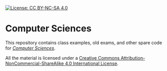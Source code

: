[![License: CC BY-NC-SA 4.0](https://licensebuttons.net/l/by-nc-sa/4.0/88x31.png
)](https://licensebuttons.net/l/by-nc-sa/4.0/88x31.png) 

Computer Sciences
=================

This repository contains class examples, old exams, and other spare code for [*Computer Sciences*](https://didattica.polito.it/pls/portal30/gap.pkg_guide.viewGap?p_cod_ins=04JCJLM).

All the material is licensed under a [Creative Commons Attribution-NonCommercial-ShareAlike 4.0 International License](http://creativecommons.org/licenses/by-nc-sa/4.0/).
